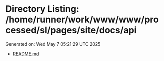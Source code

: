 # Directory Listing: /home/runner/work/www/www/processed/sl/pages/site/docs/api
Generated on: Wed May  7 05:21:29 UTC 2025

- [README.md](README.md)
